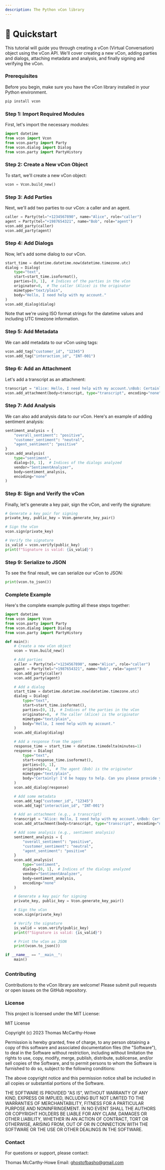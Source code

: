 ```yaml
---
description: The Python vCon library
---
```


# 🐰 Quickstart

This tutorial will guide you through creating a vCon (Virtual Conversation) object using the vCon API. We'll cover creating a new vCon, adding parties and dialogs, attaching metadata and analysis, and finally signing and verifying the vCon.

### Prerequisites

Before you begin, make sure you have the vCon library installed in your Python environment.

```bash
pip install vcon  
```

### Step 1: Import Required Modules

First, let's import the necessary modules:

```python
import datetime
from vcon import Vcon
from vcon.party import Party
from vcon.dialog import Dialog
from vcon.party import PartyHistory
```

### Step 2: Create a New vCon Object

To start, we'll create a new vCon object:

```python
vcon = Vcon.build_new()
```

### Step 3: Add Parties

Next, we'll add two parties to our vCon: a caller and an agent.

```python
caller = Party(tel="+1234567890", name="Alice", role="caller")
agent = Party(tel="+1987654321", name="Bob", role="agent")
vcon.add_party(caller)
vcon.add_party(agent)
```

### Step 4: Add Dialogs

Now, let's add some dialog to our vCon.

```python
start_time = datetime.datetime.now(datetime.timezone.utc)
dialog = Dialog(
    type="text",
    start=start_time.isoformat(),
    parties=[0, 1],  # Indices of the parties in the vCon
    originator=0,  # The caller (Alice) is the originator
    mimetype="text/plain",
    body="Hello, I need help with my account."
)
vcon.add_dialog(dialog)
```

Note that we're using ISO format strings for the datetime values and including UTC timezone information.

### Step 5: Add Metadata

We can add metadata to our vCon using tags:

```python
vcon.add_tag("customer_id", "12345")
vcon.add_tag("interaction_id", "INT-001")
```

### Step 6: Add an Attachment

Let's add a transcript as an attachment:

```python
transcript = "Alice: Hello, I need help with my account.\nBob: Certainly! I'd be happy to help. Can you please provide your account number?"
vcon.add_attachment(body=transcript, type="transcript", encoding="none")
```

### Step 7: Add Analysis

We can also add analysis data to our vCon. Here's an example of adding sentiment analysis:

```python
sentiment_analysis = {
    "overall_sentiment": "positive",
    "customer_sentiment": "neutral",
    "agent_sentiment": "positive"
}
vcon.add_analysis(
    type="sentiment",
    dialog=[0, 1],  # Indices of the dialogs analyzed
    vendor="SentimentAnalyzer",
    body=sentiment_analysis,
    encoding="none"
)
```

### Step 8: Sign and Verify the vCon

Finally, let's generate a key pair, sign the vCon, and verify the signature:

```python
# Generate a key pair for signing
private_key, public_key = Vcon.generate_key_pair()

# Sign the vCon
vcon.sign(private_key)

# Verify the signature
is_valid = vcon.verify(public_key)
print(f"Signature is valid: {is_valid}")
```

### Step 9: Serialize to JSON

To see the final result, we can serialize our vCon to JSON:

```python
print(vcon.to_json())
```

### Complete Example

Here's the complete example putting all these steps together:

```python
import datetime
from vcon import Vcon
from vcon.party import Party
from vcon.dialog import Dialog
from vcon.party import PartyHistory

def main():
    # Create a new vCon object
    vcon = Vcon.build_new()

    # Add parties
    caller = Party(tel="+1234567890", name="Alice", role="caller")
    agent = Party(tel="+1987654321", name="Bob", role="agent")
    vcon.add_party(caller)
    vcon.add_party(agent)

    # Add a dialog
    start_time = datetime.datetime.now(datetime.timezone.utc)
    dialog = Dialog(
        type="text",
        start=start_time.isoformat(),
        parties=[0, 1],  # Indices of the parties in the vCon
        originator=0,  # The caller (Alice) is the originator
        mimetype="text/plain",
        body="Hello, I need help with my account."
    )
    vcon.add_dialog(dialog)

    # Add a response from the agent
    response_time = start_time + datetime.timedelta(minutes=1)
    response = Dialog(
        type="text",
        start=response_time.isoformat(),
        parties=[0, 1],
        originator=1,  # The agent (Bob) is the originator
        mimetype="text/plain",
        body="Certainly! I'd be happy to help. Can you please provide your account number?"
    )
    vcon.add_dialog(response)

    # Add some metadata
    vcon.add_tag("customer_id", "12345")
    vcon.add_tag("interaction_id", "INT-001")

    # Add an attachment (e.g., a transcript)
    transcript = "Alice: Hello, I need help with my account.\nBob: Certainly! I'd be happy to help. Can you please provide your account number?"
    vcon.add_attachment(body=transcript, type="transcript", encoding="none")

    # Add some analysis (e.g., sentiment analysis)
    sentiment_analysis = {
        "overall_sentiment": "positive",
        "customer_sentiment": "neutral",
        "agent_sentiment": "positive"
    }
    vcon.add_analysis(
        type="sentiment",
        dialog=[0, 1],  # Indices of the dialogs analyzed
        vendor="SentimentAnalyzer",
        body=sentiment_analysis,
        encoding="none"
    )

    # Generate a key pair for signing
    private_key, public_key = Vcon.generate_key_pair()

    # Sign the vCon
    vcon.sign(private_key)

    # Verify the signature
    is_valid = vcon.verify(public_key)
    print(f"Signature is valid: {is_valid}")

    # Print the vCon as JSON
    print(vcon.to_json())

if __name__ == "__main__":
    main()
```

##

### Contributing

Contributions to the vCon library are welcome! Please submit pull requests or open issues on the GitHub repository.

### License

This project is licensed under the MIT License:

MIT License

Copyright (c) 2023 Thomas McCarthy-Howe

Permission is hereby granted, free of charge, to any person obtaining a copy of this software and associated documentation files (the "Software"), to deal in the Software without restriction, including without limitation the rights to use, copy, modify, merge, publish, distribute, sublicense, and/or sell copies of the Software, and to permit persons to whom the Software is furnished to do so, subject to the following conditions:

The above copyright notice and this permission notice shall be included in all copies or substantial portions of the Software.

THE SOFTWARE IS PROVIDED "AS IS", WITHOUT WARRANTY OF ANY KIND, EXPRESS OR IMPLIED, INCLUDING BUT NOT LIMITED TO THE WARRANTIES OF MERCHANTABILITY, FITNESS FOR A PARTICULAR PURPOSE AND NONINFRINGEMENT. IN NO EVENT SHALL THE AUTHORS OR COPYRIGHT HOLDERS BE LIABLE FOR ANY CLAIM, DAMAGES OR OTHER LIABILITY, WHETHER IN AN ACTION OF CONTRACT, TORT OR OTHERWISE, ARISING FROM, OUT OF OR IN CONNECTION WITH THE SOFTWARE OR THE USE OR OTHER DEALINGS IN THE SOFTWARE.

### Contact

For questions or support, please contact:

Thomas McCarthy-Howe Email: ghostofbasho@gmail.com
